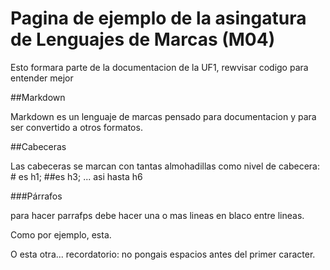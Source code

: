 # Pagina de ejemplo de la asingatura de Lenguajes de Marcas (M04)

Esto formara parte de la documentacion de la UF1, rewvisar codigo para entender mejor

##Markdown

Markdown es un lenguaje de marcas pensado para documentacion y para ser convertido a otros formatos.

##Cabeceras

Las cabeceras se marcan con tantas almohadillas como nivel de cabecera: # es h1; ##es h3; ... asi hasta h6

###Párrafos

para hacer parrafps debe hacer una o mas lineas en blaco entre lineas.

Como por ejemplo, esta.


O esta otra... recordatorio: no pongais espacios antes del primer caracter.
